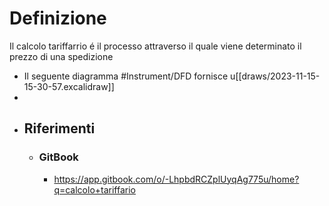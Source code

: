 # Definizione
Il calcolo tariffarrio é il processo attraverso il quale viene determinato il prezzo di una spedizione
- Il seguente diagramma #Instrument/DFD fornisce u[[draws/2023-11-15-15-30-57.excalidraw]]
-
- ## Riferimenti
	- ### GitBook
		- https://app.gitbook.com/o/-LhpbdRCZplUyqAg775u/home?q=calcolo+tariffario